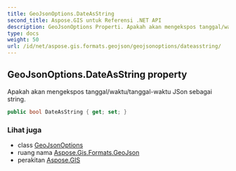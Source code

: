 ```yaml
---
title: GeoJsonOptions.DateAsString
second_title: Aspose.GIS untuk Referensi .NET API
description: GeoJsonOptions Properti. Apakah akan mengekspos tanggal/waktu/tanggalwaktu JSon sebagai string.
type: docs
weight: 50
url: /id/net/aspose.gis.formats.geojson/geojsonoptions/dateasstring/
---
```

## GeoJsonOptions.DateAsString property

Apakah akan mengekspos tanggal/waktu/tanggal-waktu JSon sebagai string.

```csharp
public bool DateAsString { get; set; }
```

### Lihat juga

* class [GeoJsonOptions](../)
* ruang nama [Aspose.Gis.Formats.GeoJson](../../geojsonoptions/)
* perakitan [Aspose.GIS](../../../)


